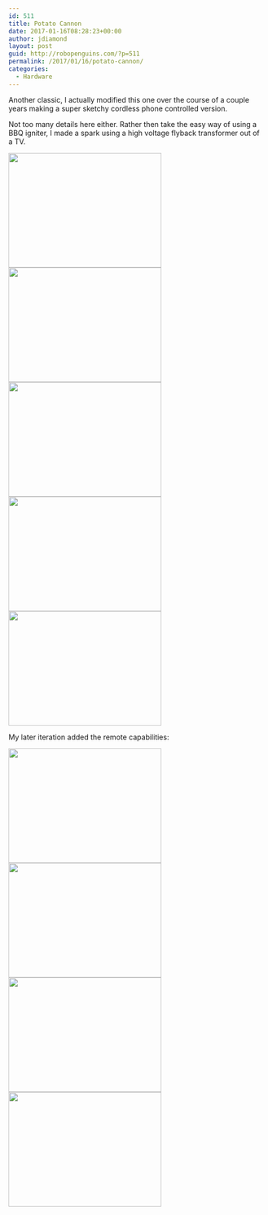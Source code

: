 ```yaml
---
id: 511
title: Potato Cannon
date: 2017-01-16T08:28:23+00:00
author: jdiamond
layout: post
guid: http://robopenguins.com/?p=511
permalink: /2017/01/16/potato-cannon/
categories:
  - Hardware
---
```

Another classic, I actually modified this one over the course of a couple years making a super sketchy cordless phone controlled version.

<!--more-->

Not too many details here either. Rather then take the easy way of using a BBQ igniter, I made a spark using a high voltage flyback transformer out of a TV.

[<img class="alignnone size-medium wp-image-512" src="http://robopenguins.com/wp-content/uploads/2017/01/CIMG0149-300x225.jpg" alt="" width="300" height="225" srcset="http://localhost/wp-content/uploads/2017/01/CIMG0149-300x225.jpg 300w, http://localhost/wp-content/uploads/2017/01/CIMG0149.jpg 400w" sizes="(max-width: 300px) 100vw, 300px" />](http://robopenguins.com/wp-content/uploads/2017/01/CIMG0149.jpg) [<img class="alignnone size-medium wp-image-513" src="http://robopenguins.com/wp-content/uploads/2017/01/CIMG0151-300x225.jpg" alt="" width="300" height="225" srcset="http://localhost/wp-content/uploads/2017/01/CIMG0151-300x225.jpg 300w, http://localhost/wp-content/uploads/2017/01/CIMG0151.jpg 400w" sizes="(max-width: 300px) 100vw, 300px" />](http://robopenguins.com/wp-content/uploads/2017/01/CIMG0151.jpg) [<img class="alignnone size-medium wp-image-517" src="http://robopenguins.com/wp-content/uploads/2017/01/CIMG0164-300x225.jpg" alt="" width="300" height="225" srcset="http://localhost/wp-content/uploads/2017/01/CIMG0164-300x225.jpg 300w, http://localhost/wp-content/uploads/2017/01/CIMG0164-768x576.jpg 768w, http://localhost/wp-content/uploads/2017/01/CIMG0164-1024x768.jpg 1024w, http://localhost/wp-content/uploads/2017/01/CIMG0164.jpg 1600w" sizes="(max-width: 300px) 100vw, 300px" />](http://robopenguins.com/wp-content/uploads/2017/01/CIMG0164.jpg) [<img class="alignnone size-medium wp-image-516" src="http://robopenguins.com/wp-content/uploads/2017/01/CIMG0160-300x225.jpg" alt="" width="300" height="225" srcset="http://localhost/wp-content/uploads/2017/01/CIMG0160-300x225.jpg 300w, http://localhost/wp-content/uploads/2017/01/CIMG0160-768x576.jpg 768w, http://localhost/wp-content/uploads/2017/01/CIMG0160-1024x768.jpg 1024w, http://localhost/wp-content/uploads/2017/01/CIMG0160.jpg 1600w" sizes="(max-width: 300px) 100vw, 300px" />](http://robopenguins.com/wp-content/uploads/2017/01/CIMG0160.jpg) [<img class="alignnone size-medium wp-image-515" src="http://robopenguins.com/wp-content/uploads/2017/01/CIMG0159-300x225.jpg" alt="" width="300" height="225" srcset="http://localhost/wp-content/uploads/2017/01/CIMG0159-300x225.jpg 300w, http://localhost/wp-content/uploads/2017/01/CIMG0159-768x576.jpg 768w, http://localhost/wp-content/uploads/2017/01/CIMG0159-1024x768.jpg 1024w, http://localhost/wp-content/uploads/2017/01/CIMG0159.jpg 1600w" sizes="(max-width: 300px) 100vw, 300px" />](http://robopenguins.com/wp-content/uploads/2017/01/CIMG0159.jpg)

My later iteration added the remote capabilities:

[<img class="alignnone size-medium wp-image-519" src="http://robopenguins.com/wp-content/uploads/2017/01/DSCN0483-300x225.jpg" alt="" width="300" height="225" srcset="http://localhost/wp-content/uploads/2017/01/DSCN0483-300x225.jpg 300w, http://localhost/wp-content/uploads/2017/01/DSCN0483-768x576.jpg 768w, http://localhost/wp-content/uploads/2017/01/DSCN0483.jpg 1024w" sizes="(max-width: 300px) 100vw, 300px" />](http://robopenguins.com/wp-content/uploads/2017/01/DSCN0483.jpg) [<img class="alignnone size-medium wp-image-518" src="http://robopenguins.com/wp-content/uploads/2017/01/DSCN0482-300x225.jpg" alt="" width="300" height="225" srcset="http://localhost/wp-content/uploads/2017/01/DSCN0482-300x225.jpg 300w, http://localhost/wp-content/uploads/2017/01/DSCN0482-768x576.jpg 768w, http://localhost/wp-content/uploads/2017/01/DSCN0482.jpg 1024w" sizes="(max-width: 300px) 100vw, 300px" />](http://robopenguins.com/wp-content/uploads/2017/01/DSCN0482.jpg) [<img class="alignnone size-medium wp-image-521" src="http://robopenguins.com/wp-content/uploads/2017/01/DSCN0503-300x225.jpg" alt="" width="300" height="225" srcset="http://localhost/wp-content/uploads/2017/01/DSCN0503-300x225.jpg 300w, http://localhost/wp-content/uploads/2017/01/DSCN0503-768x576.jpg 768w, http://localhost/wp-content/uploads/2017/01/DSCN0503.jpg 1024w" sizes="(max-width: 300px) 100vw, 300px" />](http://robopenguins.com/wp-content/uploads/2017/01/DSCN0503.jpg) [<img class="alignnone size-medium wp-image-520" src="http://robopenguins.com/wp-content/uploads/2017/01/DSCN0501-300x225.jpg" alt="" width="300" height="225" srcset="http://localhost/wp-content/uploads/2017/01/DSCN0501-300x225.jpg 300w, http://localhost/wp-content/uploads/2017/01/DSCN0501-768x576.jpg 768w, http://localhost/wp-content/uploads/2017/01/DSCN0501.jpg 1024w" sizes="(max-width: 300px) 100vw, 300px" />](http://robopenguins.com/wp-content/uploads/2017/01/DSCN0501.jpg)